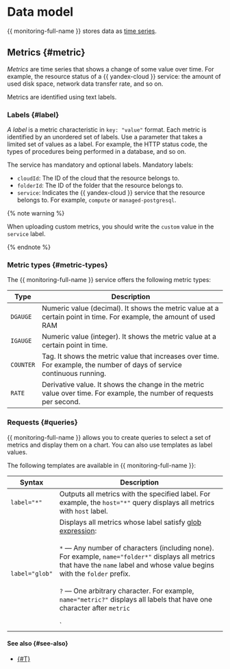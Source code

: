 # Data model

{{ monitoring-full-name }} stores data as [time series](https://en.wikipedia.org/wiki/Time_series).

## Metrics {#metric}

_Metrics_ are time series that shows a change of some value over time. For example, the resource status of a {{ yandex-cloud }} service: the amount of used disk space, network data transfer rate, and so on.

Metrics are identified using text labels.

### Labels {#label}

_A label_ is a metric characteristic in `key: "value"` format. Each metric is identified by an unordered set of labels. Use a parameter that takes a limited set of values as a label. For example, the HTTP status code, the types of procedures being performed in a database, and so on.

The service has mandatory and optional labels. Mandatory labels:

- `cloudId`: The ID of the cloud that the resource belongs to.
- `folderId`: The ID of the folder that the resource belongs to.
- `service`: Indicates the {{ yandex-cloud }} service that the resource belongs to. For example, `compute` or `managed-postgresql`.

{% note warning %}

When uploading custom metrics, you should write the `custom` value in the `service` label.

{% endnote %}

### Metric types {#metric-types}

The {{ monitoring-full-name }} service offers the following metric types:

| Type | Description |
| ----- | ----- |
| `DGAUGE` | Numeric value (decimal). It shows the metric value at a certain point in time. For example, the amount of used RAM |
| `IGAUGE` | Numeric value (integer). It shows the metric value at a certain point in time. |
| `COUNTER` | Tag. It shows the metric value that increases over time. For example, the number of days of service continuous running. |
| `RATE` | Derivative value. It shows the change in the metric value over time. For example, the number of requests per second. |

### Requests {#queries}

{{ monitoring-full-name }} allows you to create queries to select a set of metrics and display them on a chart. You can also use templates as label values.

The following templates are available in {{ monitoring-full-name }}:

| Syntax | Description |
| ----- | ----- |
| `label="*"` | Outputs all metrics with the specified label. For example, the `host="*"` query displays all metrics with `host` label. |
| `label="glob"` | Displays all metrics whose label satisfy [glob expression](https://en.wikipedia.org/wiki/Glob_(programming)):<br/><br/>`*` — Any number of characters (including none). For example, `name="folder*"` displays all metrics that have the `name` label and whose value begins with the `folder` prefix.<br/><br/>`?` — One arbitrary character. For example, `name="metric?"` displays all labels that have one character after `metric`<br/><br/>`|` — All specified options. For example, `name="metric1|metric2"` displays two metrics with label values `metric1` and `metric2`. |

#### See also {#see-also}

- [{#T}](visualization/index.md)

